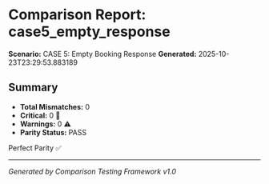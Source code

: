 # Comparison Report: case5_empty_response
**Scenario:** CASE 5: Empty Booking Response
**Generated:** 2025-10-23T23:29:53.883189

## Summary
- **Total Mismatches:** 0
- **Critical:** 0 🚨
- **Warnings:** 0 ⚠️
- **Parity Status:** PASS

Perfect Parity ✅

---
*Generated by Comparison Testing Framework v1.0*